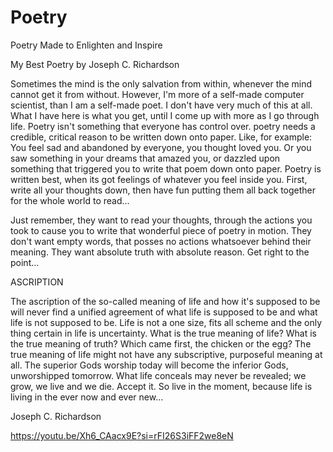 # Poetry
Poetry Made to Enlighten and Inspire

My Best Poetry by Joseph C. Richardson

Sometimes the mind is the only salvation from within, whenever the mind cannot get it from without. However, I'm more of a self-made computer scientist, than I am a self-made poet. I don't have very much of this at all. What I have here is what you get, until I come up with more as I go through life. Poetry isn't something that everyone has control over. poetry needs a credible, critical reason to be written down onto paper. Like, for example: You feel sad and abandoned by everyone, you thought loved you. Or you saw something in your dreams that amazed you, or dazzled upon something that triggered you to write that poem down onto paper. Poetry is written best, when its got feelings of whatever you feel inside you. First, write all your thoughts down, then have fun putting them all back together for the whole world to read...

Just remember, they want to read your thoughts, through the actions you took to cause you to write that wonderful piece of poetry in motion. They don't want empty words, that posses no actions whatsoever behind their meaning. They want absolute truth with absolute reason. Get right to the point...

ASCRIPTION

The ascription of the so-called meaning of life and how it's supposed to be
will never find a unified agreement of what life is supposed to be and what
life is not supposed to be. Life is not a one size, fits all scheme and the only
thing certain in life is uncertainty. What is the true meaning of life? What is
the true meaning of truth? Which came first, the chicken or the egg? The true
meaning of life might not have any subscriptive, purposeful meaning at all.
The superior Gods worship today will become the inferior Gods, unworshipped
tomorrow. What life conceals may never be revealed; we grow, we live and
we die. Accept it. So live in the moment, because life is living in the ever
now and ever new...

Joseph C. Richardson

https://youtu.be/Xh6_CAacx9E?si=rFI26S3iFF2we8eN
